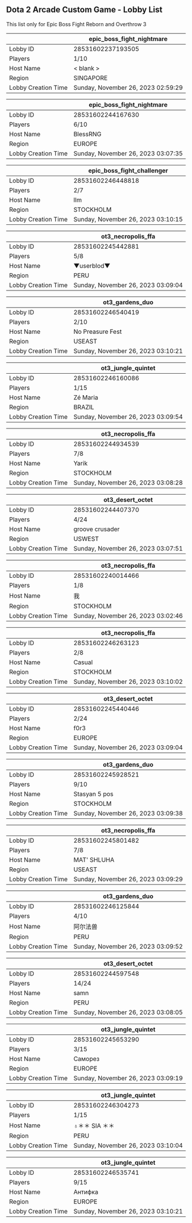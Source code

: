 ## Dota 2 Arcade Custom Game - Lobby List

This list only for Epic Boss Fight Reborn and Overthrow 3

|  | epic_boss_fight_nightmare |
| ------ | ------ |
| Lobby ID | 28531602237193505 |
| Players | 1/10 |
| Host Name | < blank > |
| Region | SINGAPORE |
| Lobby Creation Time | Sunday, November 26, 2023 02:59:29 |


|  | epic_boss_fight_nightmare |
| ------ | ------ |
| Lobby ID | 28531602244167630 |
| Players | 6/10 |
| Host Name | BlessRNG |
| Region | EUROPE |
| Lobby Creation Time | Sunday, November 26, 2023 03:07:35 |


|  | epic_boss_fight_challenger |
| ------ | ------ |
| Lobby ID | 28531602246448818 |
| Players | 2/7 |
| Host Name | lIm |
| Region | STOCKHOLM |
| Lobby Creation Time | Sunday, November 26, 2023 03:10:15 |


|  | ot3_necropolis_ffa |
| ------ | ------ |
| Lobby ID | 28531602245442881 |
| Players | 5/8 |
| Host Name | ▼userblod▼ |
| Region | PERU |
| Lobby Creation Time | Sunday, November 26, 2023 03:09:04 |


|  | ot3_gardens_duo |
| ------ | ------ |
| Lobby ID | 28531602246540419 |
| Players | 2/10 |
| Host Name | No Preasure Fest |
| Region | USEAST |
| Lobby Creation Time | Sunday, November 26, 2023 03:10:21 |


|  | ot3_jungle_quintet |
| ------ | ------ |
| Lobby ID | 28531602246160086 |
| Players | 1/15 |
| Host Name | Zé Maria |
| Region | BRAZIL |
| Lobby Creation Time | Sunday, November 26, 2023 03:09:54 |


|  | ot3_necropolis_ffa |
| ------ | ------ |
| Lobby ID | 28531602244934539 |
| Players | 7/8 |
| Host Name | Yarik |
| Region | STOCKHOLM |
| Lobby Creation Time | Sunday, November 26, 2023 03:08:28 |


|  | ot3_desert_octet |
| ------ | ------ |
| Lobby ID | 28531602244407370 |
| Players | 4/24 |
| Host Name | groove crusader |
| Region | USWEST |
| Lobby Creation Time | Sunday, November 26, 2023 03:07:51 |


|  | ot3_necropolis_ffa |
| ------ | ------ |
| Lobby ID | 28531602240014466 |
| Players | 1/8 |
| Host Name | 我 |
| Region | STOCKHOLM |
| Lobby Creation Time | Sunday, November 26, 2023 03:02:46 |


|  | ot3_necropolis_ffa |
| ------ | ------ |
| Lobby ID | 28531602246263123 |
| Players | 2/8 |
| Host Name | Casual |
| Region | STOCKHOLM |
| Lobby Creation Time | Sunday, November 26, 2023 03:10:02 |


|  | ot3_desert_octet |
| ------ | ------ |
| Lobby ID | 28531602245440446 |
| Players | 2/24 |
| Host Name | f0r3 |
| Region | EUROPE |
| Lobby Creation Time | Sunday, November 26, 2023 03:09:04 |


|  | ot3_gardens_duo |
| ------ | ------ |
| Lobby ID | 28531602245928521 |
| Players | 9/10 |
| Host Name | Stasyan 5 pos |
| Region | STOCKHOLM |
| Lobby Creation Time | Sunday, November 26, 2023 03:09:38 |


|  | ot3_necropolis_ffa |
| ------ | ------ |
| Lobby ID | 28531602245801482 |
| Players | 7/8 |
| Host Name | MAT' SHLUHA |
| Region | USEAST |
| Lobby Creation Time | Sunday, November 26, 2023 03:09:29 |


|  | ot3_gardens_duo |
| ------ | ------ |
| Lobby ID | 28531602246125844 |
| Players | 4/10 |
| Host Name | 阿尔法兽 |
| Region | PERU |
| Lobby Creation Time | Sunday, November 26, 2023 03:09:52 |


|  | ot3_desert_octet |
| ------ | ------ |
| Lobby ID | 28531602244597548 |
| Players | 14/24 |
| Host Name | samn |
| Region | PERU |
| Lobby Creation Time | Sunday, November 26, 2023 03:08:05 |


|  | ot3_jungle_quintet |
| ------ | ------ |
| Lobby ID | 28531602245653290 |
| Players | 3/15 |
| Host Name | Саморез |
| Region | EUROPE |
| Lobby Creation Time | Sunday, November 26, 2023 03:09:19 |


|  | ot3_jungle_quintet |
| ------ | ------ |
| Lobby ID | 28531602246304273 |
| Players | 1/15 |
| Host Name | ♁＊＊ SIA ＊＊ |
| Region | PERU |
| Lobby Creation Time | Sunday, November 26, 2023 03:10:04 |


|  | ot3_jungle_quintet |
| ------ | ------ |
| Lobby ID | 28531602246535741 |
| Players | 9/15 |
| Host Name | Антифка |
| Region | EUROPE |
| Lobby Creation Time | Sunday, November 26, 2023 03:10:21 |


